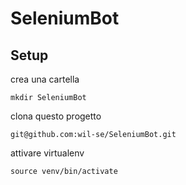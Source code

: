 # SeleniumBot

## Setup
crea una cartella

`mkdir SeleniumBot`

clona questo progetto

`git@github.com:wil-se/SeleniumBot.git`

attivare virtualenv

 `source venv/bin/activate`
